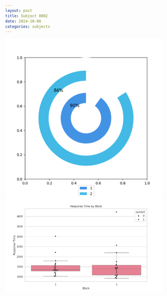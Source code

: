 ```yaml
---
layout: post
title: Subject 8002
date: 2024-10-08
categories: subjects
---
```


![](data/8002/run-7/8002__acc_test.png)
![](data/8002/run-7/8002_rt.png)

